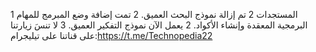 1 المستجدات  2 تم إزالة نموذج البحث العميق.  2 تمت إضافة وضع المبرمج للمهام البرمجية المعقدة وإنشاء الأكواد.  2 يعمل الآن نموذج التفكير العميق.  3 لا تنسَ زيارتنا على قناتنا على تيليجرام:https://t.me/Technopedia22

